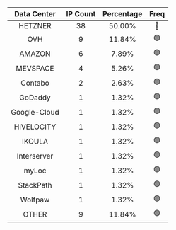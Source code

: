 | Data Center | IP Count | Percentage | Freq |
|:------------:|:--------:|:-----------:|:-----:|
| HETZNER | 38 | 50.00% | 🔴 |
| OVH | 9 | 11.84% | 🟢 |
| AMAZON | 6 | 7.89% | 🟢 |
| MEVSPACE | 4 | 5.26% | 🟢 |
| Contabo | 2 | 2.63% | 🟢 |
| GoDaddy | 1 | 1.32% | 🟢 |
| Google-Cloud | 1 | 1.32% | 🟢 |
| HIVELOCITY | 1 | 1.32% | 🟢 |
| IKOULA | 1 | 1.32% | 🟢 |
| Interserver | 1 | 1.32% | 🟢 |
| myLoc | 1 | 1.32% | 🟢 |
| StackPath | 1 | 1.32% | 🟢 |
| Wolfpaw | 1 | 1.32% | 🟢 |
| OTHER | 9 | 11.84% | 🟢 |